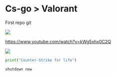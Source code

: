# Cs-go > Valorant #

First repo git

![](https://cdn.pixabay.com/photo/2015/04/23/22/00/tree-736885__340.jpg)

https://www.youtube.com/watch?v=kWg5xhx0C2Q

[![](https://jolstatic.fr/www/captures/4612/8/142928.jpg)](https://youtu.be/1pInbUESRQ4?t=113)

```python
print("Counter-Strike for life")
```

``` Shell
shutdown now
```
